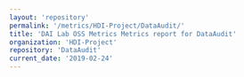 ```yaml
---
layout: 'repository'
permalink: '/metrics/HDI-Project/DataAudit/'
title: 'DAI Lab OSS Metrics Metrics report for DataAudit'
organization: 'HDI-Project'
repository: 'DataAudit'
current_date: '2019-02-24'
---
```

